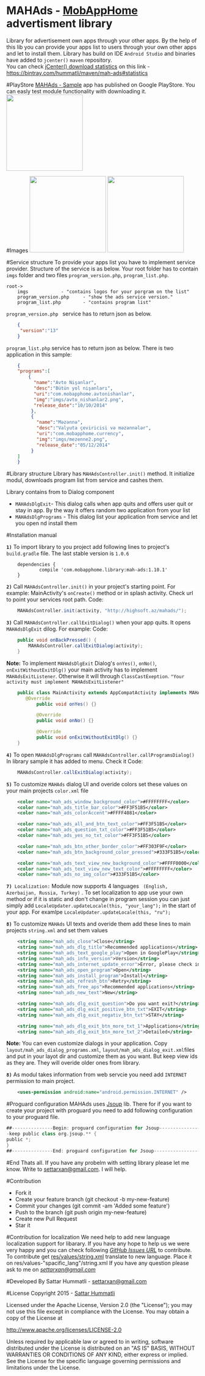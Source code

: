 # MAHAds - <a href="https://play.google.com/store/apps/developer?id=MobAppHome">MobAppHome</a>  advertisment library 

Library for advertisement own apps through your other apps.
By the help of this lib you can provide your apps list to users through your own other apps and let to install them. 
Library has build on IDE `Android Studio` and binaries have added to `jcenter()`  `maven` repository.
<br>You can check  <a href="https://bintray.com/hummatli/maven/mah-ads#statistics">jCenter() download statistics</a> on this link - https://bintray.com/hummatli/maven/mah-ads#statistics

#PlayStore
<a href="https://play.google.com/store/apps/details?id=com.mobapphome.mahads.sample">MAHAds - Sample</a> app has published on Google PlayStore. You can easly test module functionality with downloading it.
<br><a href="https://play.google.com/store/apps/details?id=com.mobapphome.mahads.sample"><img src="https://github.com/hummatli/MAHAds/blob/master/imgs/google-play-badge.png" width="200px"/></a> 

#Images
<img src="https://github.com/settarxan/MAHAds/blob/master/imgs/exit_dlg.png" width="200px"/>
<img src="https://github.com/settarxan/MAHAds/blob/master/imgs/programs_dlg.png" width="200px"/>

#Service structure
To provide your apps list you have to implement service provider. Structure of the service is as below. Your root folder has to contain `imgs` folder and two files `program_version.php`, `program_list.php`.

``` 
root->
    imgs			- "contains logos for your porgram on the list"
    program_version.php 	- "show the ads service version."
    program_list.php 		- "contains program list"
```
 
 `program_version.php ` service has to return json as below. 

```json
	{
	 "version":"13"
	}
```

 `program_list.php` service has to return json as below. There is two  application in this sample:
  
```json
	{
	"programs":[ 
		{
		  "name":"Avto Nişanlar", 
		  "desc":"Bütün yol nişanları", 
		  "uri":"com.mobapphome.avtonishanlar",  
		  "img":"imgs/avto_nishanlar2.png", 
		  "release_date":"10/10/2014"
		 },
		 {
		   "name":"Məzənnə", 
		   "desc":"Valyuta çeviricisi və məzənnələr", 
		   "uri":"com.mobapphome.currency",  
		   "img":"imgs/mezenne2.png", 
		   "release_date":"05/12/2014"
		 }
	]
	}
```
#Library structure
Library has `MAHAdsController.init()` method. It initialize modul, downloads program list from service and cashes them.

Library contains from to Dialog component
* `MAHAdsDlgExit`- This dialog calls when app quits and offers user quit or stay in app. By the way it offers random two application from your list
* `MAHAdsDlgPrograms` - This dialog list your application from service and let you open nd install them
  
#Installation manual

<b>`1)`</b> To import library to you project add following lines to project's `build.gradle` file. The last stable version is `1.0.6`

```
	dependencies {
    		compile 'com.mobapphome.library:mah-ads:1.10.1'
	}
```

<b>`2)`</b> Call  `MAHAdsController.init()` in your project's starting point. For example: MainActivity's `onCreate()` method or in splash activity. Check url to point your services root path.
Code: 
```java
	MAHAdsController.init(activity, "http://highsoft.az/mahads/");
```

<b>`3)`</b> Call `MAHAdsController.callExitDialog()` when your app quits. It opens `MAHAdsDlgExit` dilog. For example:
Code:	
```java
	public void onBackPressed() {
		MAHAdsController.callExitDialog(activity);
	}
```
<b>Note:</b> To implement `MAHAdsDlgExit` Dialog's `onYes()`, `onNo()`, `onExitWithoutExitDlg()` your main activity has to implement `MAHAdsExitListener`. Otherwise it will through `ClassCastExeption`. `"Your activity must implement MAHAdsExitListener"` 
```java
	public class MainActivity extends AppCompatActivity implements MAHAdsExitListener{
	   @Override
    	   public void onYes() {}

    	   @Override
           public void onNo() {}

           @Override
           public void onExitWithoutExitDlg() {}
	}
```

<b>`4)`</b> To open `MAHAdsDlgPrograms` call `MAHAdsController.callProgramsDialog()` In library sample it has added to menu. Check it
Code:	
```java
	MAHAdsController.callExitDialog(activity);
```

<b>`5)`</b> To customize `MAHAds` dialog UI and overide colors set these values on your main projects `color.xml` file
```xml
    <color name="mah_ads_window_background_color">#FFFFFFFF</color>
    <color name="mah_ads_title_bar_color">#FF3F51B5</color>
    <color name="mah_ads_colorAccent">#FFFF4081</color>

    <color name="mah_ads_all_and_btn_text_color">#FF3F51B5</color>
    <color name="mah_ads_question_txt_color">#FF3F51B5</color>
    <color name="mah_ads_yes_no_txt_color">#FF3F51B5</color>

    <color name="mah_ads_btn_other_border_color">#FF303F9F</color>
    <color name="mah_ads_btn_background_color_pressed">#333F51B5</color>

    <color name="mah_ads_text_view_new_background_color">#FFFF0000</color>
    <color name="mah_ads_text_view_new_text_color">#FFFFFFFF</color>
    <color name="mah_ads_no_img_color">#333F51B5</color>			
```

<b>`7)`</b>` Localization:`  Module now supports 4 languages ` (English, Azerbaijan, Russia, Turkey)` .  To set localization to app use your own method or if it is static and don't change in program session you can just simply add 		`LocaleUpdater.updateLocale(this, "your_lang");` in the start of your app. For examlpe  `LocaleUpdater.updateLocale(this, "ru");`

<b>`8)`</b> To customize `MAHAds` UI texts and overide them add these lines to main projects `string.xml` and set them values

```xml
    <string name="mah_ads_close">Close</string>
    <string name="mah_ads_dlg_title">Recommended applications</string>
    <string name="mah_ads_text_google_play">Open in GooglePlay</string>
    <string name="mah_ads_info_version">Version</string>
    <string name="mah_ads_internet_update_error">Error, please check internet connection or link</string>
    <string name="mah_ads_open_program">Open</string>
    <string name="mah_ads_install_program">Install</string>
    <string name="mah_ads_refresh_btn">Retry</string>
    <string name="mah_ads_free_aps">Recommended applications</string>
    <string name="mah_ads_new_text">New</string>

    <string name="mah_ads_dlg_exit_question">Do you want exit?</string>
    <string name="mah_ads_dlg_exit_positive_btn_txt">EXIT</string>
    <string name="mah_ads_dlg_exit_negativ_btn_txt">STAY</string>

    <string name="mah_ads_dlg_exit_btn_more_txt_1">Applications</string>
    <string name="mah_ads_dlg_exit_btn_more_txt_2">Detailed</string>
```
<b>Note:</b> You can even customize dialogs in your application. Copy `layout/mah_ads_dialog_programs.xml`,  `layout/mah_ads_dialog_exit.xml`files and put in your layot dir and customize  them as you want. But keep view ids as they are. They will overide older ones from library. 
 
<b>`8)`</b> As modul takes information from web servcie you need add `INTERNET` permission to main project.
```xml
	<uses-permission android:name="android.permission.INTERNET" />
```

#Proguard configuration
MAHAds uses <a href="https://github.com/jhy/jsoup">Jsoup</a> lib. There for if you want to create your project with proguard you need to add following configuration to your proguard file.

```gradle
##---------------Begin: proguard configuration for Jsoup--------------------------------
-keep public class org.jsoup.** {
public *;
}
##---------------End: proguard configuration for Jsoup--------------------------------
```

#End
Thats all. If you have any probelm with setting library please let me know. Write to settarxan@gmail.com. I will help.

#Contribution
* Fork it
* Create your feature branch (git checkout -b my-new-feature)
* Commit your changes (git commit -am 'Added some feature')
* Push to the branch (git push origin my-new-feature)
* Create new Pull Request
* Star it

#Contribution for localization
We need help to add new language localization support for libarary. If you have any hope to help us we were very happy and you can check following <i><a href="https://github.com/hummatli/MAHAds/issues">GitHub Issues URL</a></i> to contribute.
To contribute get <a href="https://github.com/hummatli/MAHAds/blob/master/MAHAds/mah-ads/src/main/res/values/strings.xml">res/values/string.xml</a> translate to new language. Place it on res/values-"spacific_lang"/string.xml
If you have any question please ask to me on <i><a href="mailto:settarxan@gmail.com">settarxan@gmail.com</a></i>


#Developed By
Sattar Hummatli - settarxan@gmail.com


#License
Copyright 2015  - <a href="https://www.linkedin.com/in/hummatli">Sattar Hummatli</a>   

Licensed under the Apache License, Version 2.0 (the "License");
you may not use this file except in compliance with the License.
You may obtain a copy of the License at

   http://www.apache.org/licenses/LICENSE-2.0

Unless required by applicable law or agreed to in writing, software
distributed under the License is distributed on an "AS IS" BASIS,
WITHOUT WARRANTIES OR CONDITIONS OF ANY KIND, either express or implied.
See the License for the specific language governing permissions and
limitations under the License.
